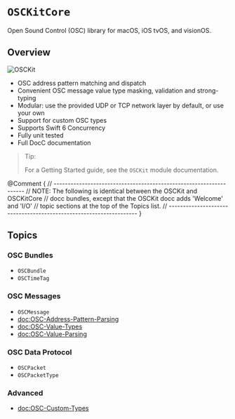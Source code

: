 # ``OSCKitCore``

Open Sound Control (OSC) library for macOS, iOS tvOS, and visionOS.

## Overview

![OSCKit](osckit-banner.png)

- OSC address pattern matching and dispatch
- Convenient OSC message value type masking, validation and strong-typing
- Modular: use the provided UDP or TCP network layer by default, or use your own
- Support for custom OSC types
- Supports Swift 6 Concurrency
- Fully unit tested
- Full DocC documentation

> Tip:
>
> For a Getting Started guide, see the `OSCKit` module documentation.

@Comment {
    // -------------------------------------------------------------------
    // NOTE: The following is identical between the OSCKit and OSCKitCore
    // docc bundles, except that the OSCKit docc adds 'Welcome' and 'I/O'
    // topic sections at the top of the Topics list.
    // -------------------------------------------------------------------
}

## Topics

### OSC Bundles

- ``OSCBundle``
- ``OSCTimeTag``

### OSC Messages

- ``OSCMessage``
- <doc:OSC-Address-Pattern-Parsing>
- <doc:OSC-Value-Types>
- <doc:OSC-Value-Parsing>

### OSC Data Protocol

- ``OSCPacket``
- ``OSCPacketType``

### Advanced

- <doc:OSC-Custom-Types>
